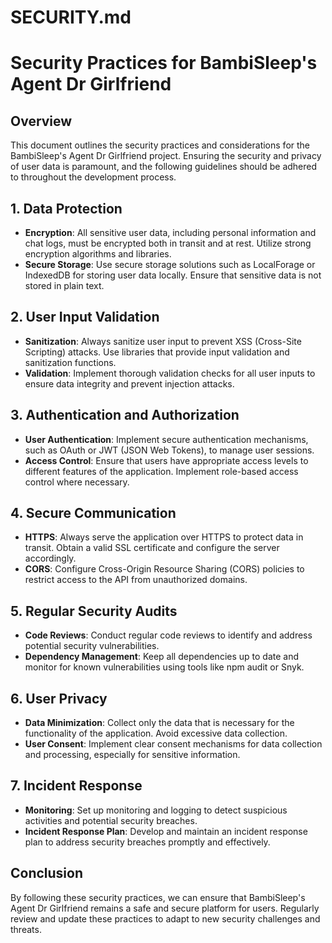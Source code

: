 # SECURITY.md

# Security Practices for BambiSleep's Agent Dr Girlfriend

## Overview

This document outlines the security practices and considerations for the BambiSleep's Agent Dr Girlfriend project. Ensuring the security and privacy of user data is paramount, and the following guidelines should be adhered to throughout the development process.

## 1. Data Protection

- **Encryption**: All sensitive user data, including personal information and chat logs, must be encrypted both in transit and at rest. Utilize strong encryption algorithms and libraries.
- **Secure Storage**: Use secure storage solutions such as LocalForage or IndexedDB for storing user data locally. Ensure that sensitive data is not stored in plain text.

## 2. User Input Validation

- **Sanitization**: Always sanitize user input to prevent XSS (Cross-Site Scripting) attacks. Use libraries that provide input validation and sanitization functions.
- **Validation**: Implement thorough validation checks for all user inputs to ensure data integrity and prevent injection attacks.

## 3. Authentication and Authorization

- **User Authentication**: Implement secure authentication mechanisms, such as OAuth or JWT (JSON Web Tokens), to manage user sessions.
- **Access Control**: Ensure that users have appropriate access levels to different features of the application. Implement role-based access control where necessary.

## 4. Secure Communication

- **HTTPS**: Always serve the application over HTTPS to protect data in transit. Obtain a valid SSL certificate and configure the server accordingly.
- **CORS**: Configure Cross-Origin Resource Sharing (CORS) policies to restrict access to the API from unauthorized domains.

## 5. Regular Security Audits

- **Code Reviews**: Conduct regular code reviews to identify and address potential security vulnerabilities.
- **Dependency Management**: Keep all dependencies up to date and monitor for known vulnerabilities using tools like npm audit or Snyk.

## 6. User Privacy

- **Data Minimization**: Collect only the data that is necessary for the functionality of the application. Avoid excessive data collection.
- **User Consent**: Implement clear consent mechanisms for data collection and processing, especially for sensitive information.

## 7. Incident Response

- **Monitoring**: Set up monitoring and logging to detect suspicious activities and potential security breaches.
- **Incident Response Plan**: Develop and maintain an incident response plan to address security breaches promptly and effectively.

## Conclusion

By following these security practices, we can ensure that BambiSleep's Agent Dr Girlfriend remains a safe and secure platform for users. Regularly review and update these practices to adapt to new security challenges and threats.